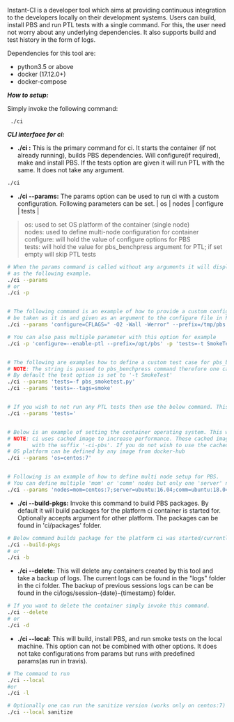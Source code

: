 Instant-CI is a developer tool which aims at providing continuous integration to the developers locally on their development systems.
Users can build, install PBS and run PTL tests with a single command. For this, the user need not worry about any underlying dependencies.
It also supports build and test history in the form of logs.

Dependencies for this tool are:
* python3.5 or above
* docker (17.12.0+)
* docker-compose

***How to setup:***

Simply invoke the following command:

` ./ci`

***CLI interface for ci:***

* **./ci :** This is the primary command for ci. It starts the container (if not already running), builds PBS dependencies. Will configure(if required), make and install PBS. If the tests option are given it will run PTL with the same. It does not take any argument.
```bash
./ci
 ```

* **./ci --params:** The params option can be used to run ci with a custom configuration.
Following parameters can be set.
| os | nodes | configure | tests |
> os: used to set OS platform of the container (single node) <br>
> nodes: used to define multi-node configuration for container <br>
> configure: will hold the value of configure options for PBS <br>
> tests: will hold the value for pbs_benchpress argument for PTL; if set empty will skip PTL tests <br>

```bash
# When the params command is called without any arguments it will display the currently set "configuration" and then proceed to run ci
# as the following example.
./ci --params
# or
./ci -p


# The following command is an example of how to provide a custom configure option for PBS. Everything to the right of the first '=' after configure will
# be taken as it is and given as an argument to the configure file in PBS. The same convention follows for other configuration options as well
./ci --params 'configure=CFLAGS=" -O2 -Wall -Werror" --prefix=/tmp/pbs --enable-ptl'

# You can also pass multiple parameter with this option for example
./ci -p 'configure=--enable-ptl --prefix=/opt/pbs' -p 'tests=-t SmokeTest.test_basic'


# The following are examples how to define a custom test case for pbs_benchpress.
# NOTE: The string is passed to pbs_benchpress command therefore one can use all available options of pbs_benchpress here.
# By default the test option is set to '-t SmokeTest'
./ci --params 'tests=-f pbs_smoketest.py'
./ci --params 'tests=--tags=smoke'


# If you wish to not run any PTL tests then use the below command. This will set tests as empty thus not invoking PTL.
./ci --params 'tests='


# Below is an example of setting the container operating system. This will setup a single container running PBS server.
# NOTE: ci uses cached image to increase performance. These cached images are saved on the local system
#		with the suffix '-ci-pbs'. If you do not wish to use the cached image(s) delete them using <docker rmi {image_name}>.
# OS platform can be defined by any image from docker-hub
./ci --params 'os=centos:7'


# Following is an example of how to define multi node setup for PBS.
# You can define multiple 'mom' or 'comm' nodes but only one 'server' node
./ci --params 'nodes=mom=centos:7;server=ubuntu:16.04;comm=ubuntu:18.04;mom=centos:8'

```


* **./ci --build-pkgs:** Invoke this command to build PBS packages. By default it will build packages for the platform ci container is started for.
Optionally accepts argument for other platform. The packages can be found in 'ci/packages' folder.

```bash
# Below command builds package for the platform ci was started/currently running on.
./ci --build-pkgs
# or
./ci -b

```

* **./ci --delete:** This will delete any containers created by this tool and take a backup of logs. The current logs can be found in the "logs" folder in the ci folder. The backup of previous sessions logs can be can be found in the ci/logs/session-{date}-{timestamp} folder.

```bash
# If you want to delete the container simply invoke this command.
./ci --delete
# or
./ci -d
```

* **./ci --local:** This will build, install PBS, and run smoke tests on the local machine. This option can not be combined with other options. It does not take configurations from params but runs with predefined params(as run in travis).
```bash
# The command to run
./ci --local
#or
./ci -l

# Optionally one can run the sanitize version (works only on centos:7) with the following argument
./ci --local sanitize
```
